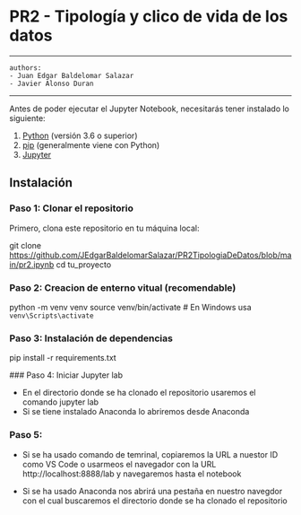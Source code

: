 # PR2 - Tipología y clico de vida de los datos

---
    authors:
    - Juan Edgar Baldelomar Salazar
    - Javier Alonso Duran
---

Antes de poder ejecutar el Jupyter Notebook, necesitarás tener instalado lo siguiente:

1. [Python](https://www.python.org/downloads/) (versión 3.6 o superior)
2. [pip](https://pip.pypa.io/en/stable/installation/) (generalmente viene con Python)
3. [Jupyter](https://jupyter.org/install)

## Instalación

### Paso 1: Clonar el repositorio

Primero, clona este repositorio en tu máquina local:

git clone https://github.com/JEdgarBaldelomarSalazar/PR2TipologiaDeDatos/blob/main/pr2.ipynb
cd tu_proyecto

### Paso 2: Creacion de enterno vitual (recomendable)

python -m venv venv
source venv/bin/activate  # En Windows usa `venv\Scripts\activate`

### Paso 3: Instalación de dependencias

pip install -r requirements.txt

### Paso 4: Iniciar Jupyter lab

- En el directorio donde se ha clonado el repositorio usaremos el comando jupyter lab 
- Si se tiene instalado Anaconda lo abriremos desde Anaconda

### Paso 5:

-  Si se ha usado comando de temrinal, copiaremos la URL a nuestor ID como VS Code o usarmeos el navegador con la URL http://localhost:8888/lab y navegaremos hasta el notebook

- Si se ha usado Anaconda nos abrirá una pestaña en nuestro navegdor con el cual buscaremos el directorio donde se ha clonado el repositorio